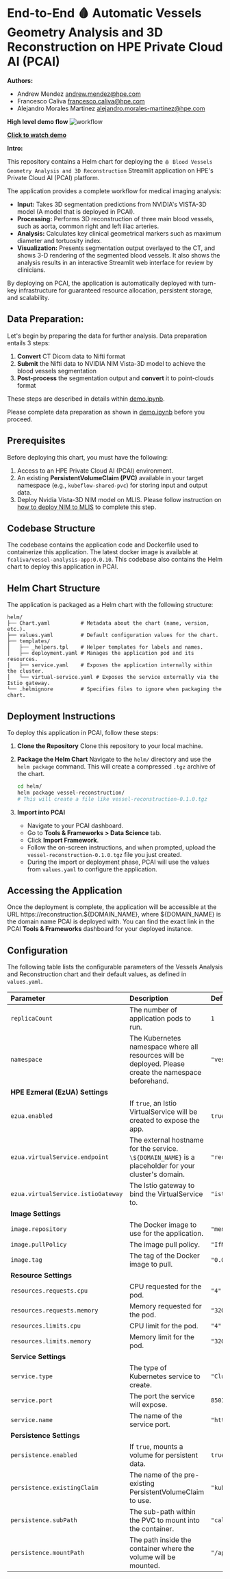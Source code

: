# End-to-End 🩸 Automatic Vessels Geometry Analysis and 3D Reconstruction on HPE Private Cloud AI (PCAI)

**Authors:**
- Andrew Mendez andrew.mendez@hpe.com
- Francesco Caliva francesco.caliva@hpe.com
- Alejandro Morales Martinez alejandro.morales-martinez@hpe.com

**High level demo flow**
![workflow](./images/conceptual_workflow_white.png)


[**Click to watch demo**](https://storage.googleapis.com/ai-solution-engineering-videos/public/Enhancing%20Healthcare%20with%20AI_%20Blood%20Vessel%20Analysis%20and%203D%20Reconstruction(1).mp4)

**Intro:**

This repository contains a Helm chart for deploying the `🩸 Blood Vessels Geometry Analysis and 3D Reconstruction` Streamlit application on HPE's Private Cloud AI (PCAI) platform.

The application provides a complete workflow for medical imaging analysis:

-   **Input:** Takes 3D segmentation predictions from NVIDIA's VISTA-3D model (A model that is deployed in PCAI).
-   **Processing:** Performs 3D reconstruction of three main blood vessels, such as aorta, common right and left iliac arteries.
-   **Analysis:** Calculates key clinical geometrical markers such as maximum diameter and tortuosity index.
-   **Visualization:** Presents segmentation output overlayed to the CT, and shows 3-D rendering of the segmented blood vessels. It also shows the analysis results in an interactive Streamlit web interface for review by clinicians.

By deploying on PCAI, the application is automatically deployed with turn-key infrastructure for guaranteed resource allocation, persistent storage, and scalability.

## Data Preparation:
Let's begin by preparing the data for further analysis.
Data preparation entails 3 steps:
1.  **Convert** CT Dicom data to Nifti format
2.  **Submit** the Nifti data to NVIDIA NIM Vista-3D model to achieve the blood vessels segmentation
3.  **Post-process** the segmentation output and **convert** it to point-clouds format

These steps are described in details within [demo.ipynb](./demo.ipynb). 

Please complete data preparation as shown in [demo.ipynb](./demo.ipynb) before you proceed.

## Prerequisites

Before deploying this chart, you must have the following:

1.  Access to an HPE Private Cloud AI (PCAI) environment.
2.  An existing **PersistentVolumeClaim (PVC)** available in your target namespace (e.g., `kubeflow-shared-pvc`) for storing input and output data.
3.  Deploy Nvidia Vista-3D NIM model on MLIS. Please follow instruction on [how to deploy NIM to MLIS](./docs/deploy-NIM-to-MLIS.pdf) to complete this step.
## Codebase Structure
The codebase contains the application code and Dockerfile used to containerize this application. The latest docker image is available at `fcaliva/vessel-analysis-app:0.0.10`. This codebase also contains the Helm chart to deploy this application in PCAI.

## Helm Chart Structure
The application is packaged as a Helm chart with the following structure:

```
helm/
├── Chart.yaml          # Metadata about the chart (name, version, etc.).
├── values.yaml         # Default configuration values for the chart.
├── templates/
│   ├── _helpers.tpl    # Helper templates for labels and names.
│   ├── deployment.yaml # Manages the application pod and its resources.
│   ├── service.yaml    # Exposes the application internally within the cluster.
│   └── virtual-service.yaml # Exposes the service externally via the Istio gateway.
└── .helmignore         # Specifies files to ignore when packaging the chart.
```

## Deployment Instructions

To deploy this application in PCAI, follow these steps:

1.  **Clone the Repository**
    Clone this repository to your local machine.

2.  **Package the Helm Chart**
    Navigate to the `helm/` directory and use the `helm package` command. This will create a compressed `.tgz` archive of the chart.
    ```bash
    cd helm/
    helm package vessel-reconstruction/
    # This will create a file like vessel-reconstruction-0.1.0.tgz
    ```

4.  **Import into PCAI**
    -   Navigate to your PCAI dashboard.
    -   Go to **Tools & Frameworks > Data Science** tab.
    -   Click **Import Framework**.
    -   Follow the on-screen instructions, and when prompted, upload the `vessel-reconstruction-0.1.0.tgz` file you just created.
    -   During the import or deployment phase, PCAI will use the values from `values.yaml` to configure the application. 

## Accessing the Application

Once the deployment is complete, the application will be accessible at the URL https://reconstruction.\${DOMAIN_NAME}, where ${DOMAIN_NAME} is the domain name PCAI is deployed with. You can find the exact link in the PCAI **Tools & Frameworks** dashboard for your deployed instance.


## Configuration

The following table lists the configurable parameters of the Vessels Analysis and Reconstruction chart and their default values, as defined in `values.yaml`.

| Parameter | Description | Default |
| :--- | :--- | :--- |
| `replicaCount` | The number of application pods to run. | `1` |
| `namespace` | The Kubernetes namespace where all resources will be deployed. Please create the namespace beforehand. | `"vessel-analysis-ns"` |
| **HPE Ezmeral (EzUA) Settings** | | |
| `ezua.enabled` | If `true`, an Istio VirtualService will be created to expose the app. | `true` |
| `ezua.virtualService.endpoint` | The external hostname for the service. `\${DOMAIN_NAME}` is a placeholder for your cluster's domain. | `"reconstruction.${DOMAIN_NAME}"` |
| `ezua.virtualService.istioGateway` | The Istio gateway to bind the VirtualService to. | `"istio-system/ezaf-gateway"` |
| **Image Settings** | | |
| `image.repository` | The Docker image to use for the application. | `"mendeza/vessel-analysis-app"` |
| `image.pullPolicy` | The image pull policy. | `"IfNotPresent"` |
| `image.tag` | The tag of the Docker image to pull. | `"0.0.1"` |
| **Resource Settings** | | |
| `resources.requests.cpu` | CPU requested for the pod. | `"4"` |
| `resources.requests.memory` | Memory requested for the pod. | `"32Gi"` |
| `resources.limits.cpu` | CPU limit for the pod. | `"4"` |
| `resources.limits.memory` | Memory limit for the pod. | `"32Gi"` |
| **Service Settings** | | |
| `service.type` | The type of Kubernetes service to create. | `"ClusterIP"` |
| `service.port` | The port the service will expose. | `8501` |
| `service.name` | The name of the service port. | `"http-streamlit"` |
| **Persistence Settings** | | |
| `persistence.enabled` | If `true`, mounts a volume for persistent data. | `true` |
| `persistence.existingClaim` | The name of the pre-existing PersistentVolumeClaim to use. | `"kubeflow-shared-pvc"` |
| `persistence.subPath` | The sub-path within the PVC to mount into the container. | `"califra/outputs"` |
| `persistence.mountPath` | The path inside the container where the volume will be mounted. | `"/app/outputs"` |